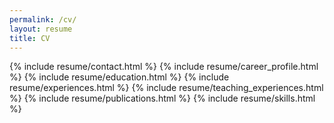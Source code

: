 ```yaml
---
permalink: /cv/
layout: resume
title: CV
---
```


{% include resume/contact.html %}
{% include resume/career_profile.html %}
{% include resume/education.html %}
{% include resume/experiences.html %}
{% include resume/teaching_experiences.html %}
{% include resume/publications.html %}
{% include resume/skills.html %}